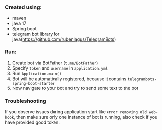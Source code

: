 ### Created using:
- maven
- java 17
- Spring boot
- telegram bot library for java(https://github.com/rubenlagus/TelegramBots)

### Run:
1. Create bot via BotFather (`t.me/BotFather`)
2. Specify `token` and `username` in `application.yml`
3. Run `Application.main()`
4. Bot will be automatically registered, because it contains
`telegrambots-spring-boot-starter`
5. Now navigate to your bot and try to send some text to the bot


### Troubleshooting
If you observe issues during application start like `error removing old web-hook`, then make sure only one instance of bot is running, 
also check if you have provided good token.